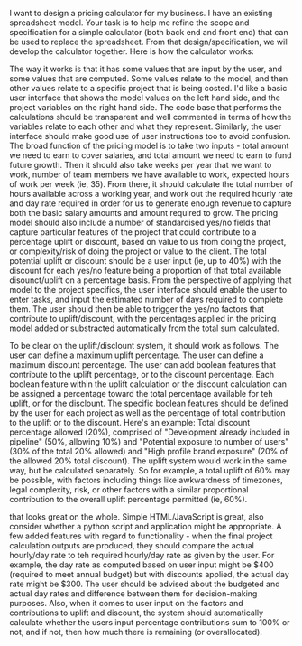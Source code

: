 I want to design a pricing calculator for my business. I have an existing spreadsheet model. Your task is to help me refine the scope and specification for a simple calculator (both back end and front end) that can be used to replace the spreadsheet. From that design/specification, we will develop the calculator together. Here is how the calculator works:

The way it works is that it has some values that are input by the user, and some values that are computed. Some values relate to the model, and then other values relate to a specific project that is being costed. I'd like a basic user interface that shows the model values on the left hand side, and the project variables on the right hand side. The code base that performs the calculations should be transparent and well commented in terms of how the variables relate to each other and what they represent. Similarly, the user interface should make good use of user instructions too to avoid confusion. The broad function of the pricing model is to take two inputs - total amount we need to earn to cover salaries, and total amount we need to earn to fund future growth. Then it should also take weeks per year that we want to work, number of team members we have available to work, expected hours of work per week (ie, 35). From there, it should calculate the total number of hours available across a working year, and work out the required hourly rate and day rate required in order for us to generate enough revenue to capture both the basic salary amounts and amount required to grow. The pricing model should also include a number of standardised yes/no fields that capture particular features of the project that could contribute to a percentage uplift or discount, based on value to us from doing the project, or complexity/risk of doing the project or value to the client. The total potential uplift or discount should be a user input (ie, up to 40%) with the discount for each yes/no feature being a proportion of that total available disounct/uplift on a percentage basis. From the perspective of applying that model to the project specifics, the user interface should enable the user to enter tasks, and input the estimated number of days required to complete them. The user should then be able to trigger the yes/no factors that contribute to uplift/discount, with the percentages applied in the pricing model added or substracted automatically from the total sum calculated.

To be clear on the uplift/disclount system, it should work
  as follows. The user can define a maximum uplift percentage. The user can define a maximum discount percentage. The
  user can add boolean features that contribute to the uplift percentage, or to the discount percentage. Each boolean
  feature within the uplift calculation or the discount calculation can be assigned a percentage toward the total
  percentage available for teh uplift, or for the disclount. The specific boolean features should be defined by the user
  for each project as well as the percentage of total contribution to the uplift or to the discount. Here's an example:
  Total discount percentage allowed (20%), comprised of "Development already included in pipeline" (50%, allowing 10%)
  and "Potential exposure to number of users" (30% of the total 20% allowed) and "High profile brand exposure" (20% of
  the allowed 20% total discount). The uplift system would work in the same way, but be calculated separately. So for
  example, a total uplift of 60% may be possible, with factors including things like awkwardness of timezones, legal
  complexity, risk, or other factors with a similar proportional contribution to the overall uplift percentage permitted
  (ie, 60%).

that looks great on the whole. Simple HTML/JavaScript is great, also consider whether a python script and application
  might be appropriate. A few added features with regard to functionality - when the final project calculation outputs
  are produced, they should compare the actual hourly/day rate to teh required hourly/day rate as given by the user. For
  example, the day rate as computed based on user input might be $400 (required to meet annual budget) but with discounts
   applied, the actual day rate might be $300. The user should be advised about the budgeted and actual day rates and
  difference between them for decision-making purposes. Also, when it comes to user input on the factors and
  contributions to uplift and discount, the system should automatically calculate whether the users input percentage
  contributions sum to 100% or not, and if not, then how much there is remaining (or overallocated).
